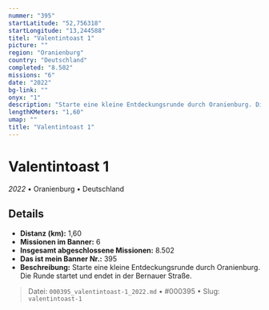 ```yaml
---
nummer: "395"
startLatitude: "52,756318"
startLongitude: "13,244588"
titel: "Valentintoast 1"
picture: ""
region: "Oranienburg"
country: "Deutschland"
completed: "8.502"
missions: "6"
date: "2022"
bg-link: ""
onyx: "1"
description: "Starte eine kleine Entdeckungsrunde durch Oranienburg. Die Runde startet und endet in der Bernauer Straße."
lengthKMeters: "1,60"
umap: ""
title: "Valentintoast 1"
---
```

# Valentintoast 1

*2022* • Oranienburg • Deutschland



## Details
- **Distanz (km):** 1,60
- **Missionen im Banner:** 6
- **Insgesamt abgeschlossene Missionen:** 8.502
- **Das ist mein Banner Nr.:** 395
- **Beschreibung:** Starte eine kleine Entdeckungsrunde durch Oranienburg. Die Runde startet und endet in der Bernauer Straße.



> Datei: `000395_valentintoast-1_2022.md` • #000395 • Slug: `valentintoast-1`
